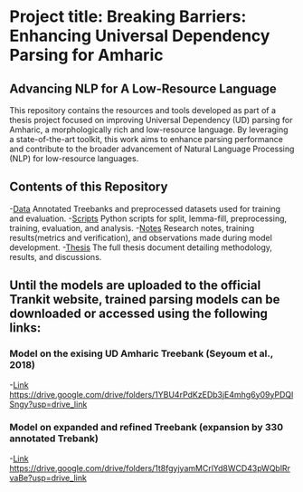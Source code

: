 # Project title: Breaking Barriers: Enhancing Universal Dependency Parsing for Amharic
##                              Advancing NLP for A Low-Resource Language

This repository contains the resources and tools developed as part of a thesis project focused on improving 
Universal Dependency (UD) parsing for Amharic, a morphologically rich and low-resource language. 
By leveraging a state-of-the-art toolkit, this work aims to enhance parsing performance and contribute to 
the broader advancement of Natural Language Processing (NLP) for low-resource languages.

## Contents of this Repository
-[Data](#Data)
 Annotated Treebanks and preprocessed datasets used for training and evaluation.
-[Scripts](#Scripts) 
 Python scripts for split, lemma-fill, preprocessing, training, evaluation, and analysis.
-[Notes](#Notes) 
 Research notes, training results(metrics and verification), and observations made during model development.
-[Thesis](#Thesis)
 The full thesis document detailing methodology, results, and discussions.

## Until the models are uploaded to the official Trankit website, trained parsing models can be downloaded or accessed using the following links:
### Model on the exising UD Amharic Treebank (Seyoum et al., 2018)
-[Link](#Link) https://drive.google.com/drive/folders/1YBU4rPdKzEDb3jE4mhg6y09yPDQlSngy?usp=drive_link
### Model on expanded and refined Treebank (expansion by 330 annotated Trebank)
-[Link](#Link) https://drive.google.com/drive/folders/1t8fgyjyamMCrlYd8WCD43pWQblRrvaBe?usp=drive_link

